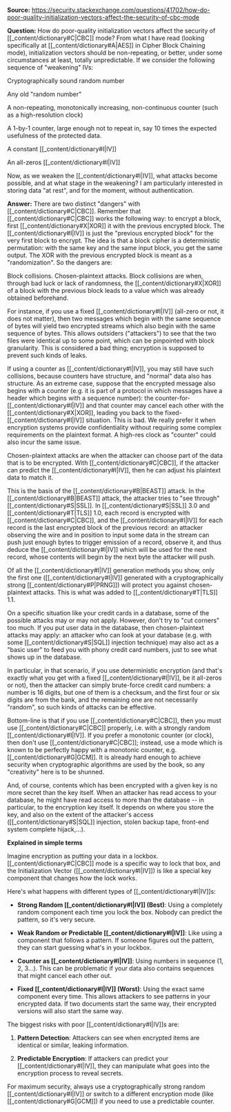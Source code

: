 **Source:** https://security.stackexchange.com/questions/41702/how-do-poor-quality-initialization-vectors-affect-the-security-of-cbc-mode

**Question:** 
How do poor-quality initialization vectors affect the security of [[_content/dictionary#C|CBC]] mode?
From what I have read (looking specifically at [[_content/dictionary#A|AES]] in Cipher Block Chaining mode), initialization vectors should be non-repeating, or better, under some circumstances at least, totally unpredictable. If we consider the following sequence of "weakening" IVs:

Cryptographically sound random number

Any old "random number"

A non-repeating, monotonically increasing, non-continuous counter (such as a high-resolution clock)

A 1-by-1 counter, large enough not to repeat in, say 10 times the expected usefulness of the protected data.

A constant [[_content/dictionary#I|IV]]

An all-zeros [[_content/dictionary#I|IV]]

Now, as we weaken the [[_content/dictionary#I|IV]], what attacks become possible, and at what stage in the weakening? I am particularly interested in storing data "at rest", and for the moment, without authentication.

**Answer:** 
There are two distinct "dangers" with [[_content/dictionary#C|CBC]]. Remember that [[_content/dictionary#C|CBC]] works the following way: to encrypt a block, first [[_content/dictionary#X|XOR]] it with the previous encrypted block. The [[_content/dictionary#I|IV]] is just the "previous encrypted block" for the very first block to encrypt. The idea is that a block cipher is a deterministic permutation: with the same key and the same input block, you get the same output. The XOR with the previous encrypted block is meant as a "randomization". So the dangers are:

Block collisions.
Chosen-plaintext attacks.
Block collisions are when, through bad luck or lack of randomness, the [[_content/dictionary#X|XOR]] of a block with the previous block leads to a value which was already obtained beforehand.

For instance, if you use a fixed [[_content/dictionary#I|IV]] (all-zero or not, it does not matter), then two messages which begin with the same sequence of bytes will yield two encrypted streams which also begin with the same sequence of bytes. This allows outsiders ("attackers") to see that the two files were identical up to some point, which can be pinpointed with block granularity. This is considered a bad thing; encryption is supposed to prevent such kinds of leaks.

If using a counter as [[_content/dictionary#I|IV]], you may still have such collisions, because counters have structure, and "normal" data also has structure. As an extreme case, suppose that the encrypted message also begins with a counter (e.g. it is part of a protocol in which messages have a header which begins with a sequence number): the counter-for-[[_content/dictionary#I|IV]] and that counter may cancel each other with the [[_content/dictionary#X|XOR]], leading you back to the fixed-[[_content/dictionary#I|IV]] situation. This is bad. We really prefer it when encryption systems provide confidentiality without requiring some complex requirements on the plaintext format. A high-res clock as "counter" could also incur the same issue.

Chosen-plaintext attacks are when the attacker can choose part of the data that is to be encrypted. With [[_content/dictionary#C|CBC]], if the attacker can predict the [[_content/dictionary#I|IV]], then he can adjust his plaintext data to match it.

This is the basis of the [[_content/dictionary#B|BEAST]] attack. In the [[_content/dictionary#B|BEAST]] attack, the attacker tries to "see through" [[_content/dictionary#S|SSL]]. In [[_content/dictionary#S|SSL]] 3.0 and [[_content/dictionary#T|TLS]] 1.0, each record is encrypted with [[_content/dictionary#C|CBC]], and the [[_content/dictionary#I|IV]] for each record is the last encrypted block of the previous record: an attacker observing the wire and in position to input some data in the stream can push just enough bytes to trigger emission of a record, observe it, and thus deduce the [[_content/dictionary#I|IV]] which will be used for the next record, whose contents will begin by the next byte the attacker will push.

Of all the [[_content/dictionary#I|IV]] generation methods you show, only the first one ([[_content/dictionary#I|IV]] generated with a cryptographically strong [[_content/dictionary#P|PRNG]]) will protect you against chosen-plaintext attacks. This is what was added to [[_content/dictionary#T|TLS]] 1.1.

On a specific situation like your credit cards in a database, some of the possible attacks may or may not apply. However, don't try to "cut corners" too much. If you put user data in the database, then chosen-plaintext attacks may apply: an attacker who can look at your database (e.g. with some [[_content/dictionary#S|SQL]] injection technique) may also act as a "basic user" to feed you with phony credit card numbers, just to see what shows up in the database.

In particular, in that scenario, if you use deterministic encryption (and that's exactly what you get with a fixed [[_content/dictionary#I|IV]], be it all-zeros or not), then the attacker can simply brute-force credit card numbers: a number is 16 digits, but one of them is a checksum, and the first four or six digits are from the bank, and the remaining one are not necessarily "random", so such kinds of attacks can be effective.

Bottom-line is that if you use [[_content/dictionary#C|CBC]], then you must use [[_content/dictionary#C|CBC]] properly, i.e. with a strongly random [[_content/dictionary#I|IV]]. If you prefer a monotonic counter (or clock), then don't use [[_content/dictionary#C|CBC]]; instead, use a mode which is known to be perfectly happy with a monotonic counter, e.g. [[_content/dictionary#G|GCM]]. It is already hard enough to achieve security when cryptographic algorithms are used by the book, so any "creativity" here is to be shunned.

And, of course, contents which has been encrypted with a given key is no more secret than the key itself. When an attacker has read access to your database, he might have read access to more than the database -- in particular, to the encryption key itself. It depends on where you store the key, and also on the extent of the attacker's access ([[_content/dictionary#S|SQL]] injection, stolen backup tape, front-end system complete hijack,...).

**Explained in simple terms**

Imagine encryption as putting your data in a lockbox. [[_content/dictionary#C|CBC]] mode is a specific way to lock that box, and the Initialization Vector ([[_content/dictionary#I|IV]]) is like a special key component that changes how the lock works.

Here's what happens with different types of [[_content/dictionary#I|IV]]s:

- **Strong Random [[_content/dictionary#I|IV]] (Best)**: Using a completely random component each time you lock the box. Nobody can predict the pattern, so it's very secure.

- **Weak Random or Predictable [[_content/dictionary#I|IV]]**: Like using a component that follows a pattern. If someone figures out the pattern, they can start guessing what's in your lockbox.

- **Counter as [[_content/dictionary#I|IV]]**: Using numbers in sequence (1, 2, 3...). This can be problematic if your data also contains sequences that might cancel each other out.

- **Fixed [[_content/dictionary#I|IV]] (Worst)**: Using the exact same component every time. This allows attackers to see patterns in your encrypted data. If two documents start the same way, their encrypted versions will also start the same way.

The biggest risks with poor [[_content/dictionary#I|IV]]s are:

1. **Pattern Detection**: Attackers can see when encrypted items are identical or similar, leaking information.

2. **Predictable Encryption**: If attackers can predict your [[_content/dictionary#I|IV]], they can manipulate what goes into the encryption process to reveal secrets.

For maximum security, always use a cryptographically strong random [[_content/dictionary#I|IV]] or switch to a different encryption mode (like [[_content/dictionary#G|GCM]]) if you need to use a predictable counter.